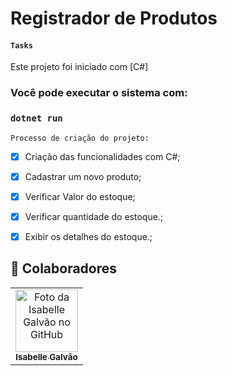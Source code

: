 # Registrador de Produtos

#### `Tasks`

Este projeto foi iniciado com [C#]

### Você pode executar o sistema com:

### `dotnet run`

 `Processo de criação do projeto:`

- [x] Criação das funcionalidades com C#;
- [x] Cadastrar um novo produto;
- [x] Verificar Valor do estoque;
- [x] Verificar quantidade do estoque.;
- [x] Exibir os detalhes do estoque.;


## 🤝 Colaboradores

<table>
  <tr>
    <td align="center">
      <a href="#">
        <img src="https://avatars.githubusercontent.com/u/102769431?v=4" width="100px;" alt="Foto da Isabelle Galvão no GitHub"/><br>
        <sub>
          <b>Isabelle Galvão</b>
        </sub>
      </a>
    </td>
  </tr>
</table>
